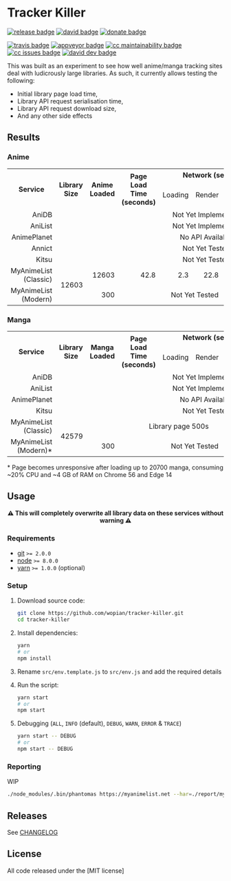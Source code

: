 # Tracker Killer

[![release badge]][release]
[![david badge]][david]
[![donate badge]][donate]

[![travis badge]][travis]
[![appveyor badge]][appveyor]
[![cc maintainability badge]][cc maintainability]
[![cc issues badge]][cc issues]
[![david dev badge]][david dev]

This was built as an experiment to see how well anime/manga tracking sites deal with ludicrously
large libraries. As such, it currently allows testing the following:
- Initial library page load time,
- Library API request serialisation time,
- Library API request download size,
- And any other side effects

## Results

### Anime

<table>
  <tr>
    <th rowspan="2">Service</th>
    <th rowspan="2">Library Size</th>
    <th rowspan="2">Anime Loaded</th>
    <th rowspan="2">Page Load Time (seconds)</th>
    <th colspan="4">Network (seconds)</th>
    <th colspan="3">API</th>
  </tr>
  <tr>
    <td>Loading</td>
    <td>Render</td>
    <td>Script</td>
    <td>Paint</td>
    <td>Response Time (seconds)</td>
    <td>Size (MB)</td>
    <td>Type</td>
  </tr>
  <tr align="right">
    <td>AniDB</td>
    <td colspan="10" align="center">Not Yet Implemented</td>
  </tr>
  <tr align="right">
    <td>AniList</td>
    <td colspan="10" align="center">Not Yet Implemented</td>
  </tr>
  <tr align="right">
    <td>AnimePlanet</td>
    <td colspan="10" align="center">No API Available</td>
  </tr>
  <tr align="right">
    <td>Annict</td>
    <td colspan="10" align="center">Not Yet Tested</td>
  </tr>
  <tr align="right">
    <td>Kitsu</td>
    <td colspan="10" align="center">Not Yet Tested</td>
  </tr>
  <tr align="right">
    <td>MyAnimeList (Classic)</td>
    <td rowspan="2">12603</td>
    <td>12603</td>
    <td>42.8</td>
    <td>2.3</td>
    <td>22.8</td>
    <td>11.2</td>
    <td>0.7</td>
    <td rowspan="2">5.2</td>
    <td rowspan="2">10.1</td>
    <td rowspan="2">XML</td>
  </tr>
  <tr align="right">
    <td>MyAnimeList (Modern)</td>
    <td>300</td>
    <td colspan="5" align="center">Not Yet Tested</td>
  </tr>
</table>

### Manga

<table>
  <tr>
    <th rowspan="2">Service</th>
    <th rowspan="2">Library Size</th>
    <th rowspan="2">Manga Loaded</th>
    <th rowspan="2">Page Load Time (seconds)</th>
    <th colspan="4">Network (seconds)</th>
    <th colspan="3">API</th>
  </tr>
  <tr>
    <td>Loading</td>
    <td>Render</td>
    <td>Script</td>
    <td>Paint</td>
    <td>Response Time (seconds)</td>
    <td>Size (MB)</td>
    <td>Type</td>
  </tr>
  <tr align="right">
    <td>AniDB</td>
    <td colspan="10" align="center">Not Yet Implemented</td>
  </tr>
  <tr align="right">
    <td>AniList</td>
    <td colspan="10" align="center">Not Yet Implemented</td>
  </tr>
  <tr align="right">
    <td>AnimePlanet</td>
    <td colspan="10" align="center">No API Available</td>
  </tr>
  <tr align="right">
    <td>Kitsu</td>
    <td colspan="10" align="center">Not Yet Tested</td>
  </tr>
  <tr align="right">
    <td>MyAnimeList (Classic)</td>
    <td rowspan="2">42579</td>
    <td colspan="6" align="center">Library page 500s</td>
    <td rowspan="2" colspan="2" align="center">API 500s</td>
    <td rowspan="2">XML</td>
  </tr>
  <tr align="right">
    <td>MyAnimeList (Modern)*</td>
    <td>300</td>
    <td colspan="5" align="center">Not Yet Tested</td>
  </tr>
</table>

\* Page becomes unresponsive after loading up to 20700 manga, consuming ~20%
CPU and ~4 GB of RAM on Chrome 56 and Edge 14

## Usage

<strong><p align="center">⚠️️ This will completely overwrite all library data on
these services without warning ⚠️️</p></strong>

### Requirements

- [git] `>= 2.0.0`
- [node] `>= 8.0.0`
- [yarn] `>= 1.0.0` (optional)

### Setup

1. Download source code:

    ```bash
    git clone https://github.com/wopian/tracker-killer.git
    cd tracker-killer
    ```

1. Install dependencies:

    ```bash
    yarn
    # or
    npm install
    ```

1. Rename `src/env.template.js` to `src/env.js` and add the required details

1. Run the script:

    ```bash
    yarn start
    # or
    npm start
    ```

1. Debugging (`ALL`, `INFO` (default), `DEBUG`, `WARN`, `ERROR` & `TRACE`)

    ```bash
    yarn start -- DEBUG
    # or
    npm start -- DEBUG
    ```

### Reporting

WIP

```bash
./node_modules/.bin/phantomas https://myanimelist.net --har=./report/myanimelist/har --film-strip --film-strip=./report/myanimelist/.filmstrip --film-strip-prefix=''
```

## Releases

See [CHANGELOG]

## License

All code released under the [MIT license]

[git]:https://git-scm.com
[node]:https://nodejs.org
[yarn]:https://yarnpkg.com

[CHANGELOG]:CHANGELOG.md
[MIT]:LICENSE.md

[release]:https://github.com/wopian/tracker-killer/releases
[release badge]:https://flat.badgen.net/github/wopian/tracker-killer

[david]:https://david-dm.org/wopian/tracker-killer
[david badge]:https://flat.badgen.net/david/dep/wopian/tracker-killer

[david dev]:https://david-dm.org/wopian/tracker-killer?type=dev
[david dev badge]:https://flat.badgen.net/david/dev/wopian/tracker-killer

[travis]:https://travis-ci.org/wopian/tracker-killer
[travis badge]:https://flat.badgen.net/travis/wopian/tracker-killer

[appveyor]:https://ci.appveyor.com/project/wopian/tracker-killer
[appveyor badge]:https://flat.badgen.net/appveyor/ci/wopian/tracker-killer

[cc maintainability]:https://codeclimate.com/github/wopian/tracker-killer
[cc maintainability badge]:https://img.shields.io/codeclimate/maintainability/wopian/tracker-killer.svg?style=flat-square

[cc issues]:https://codeclimate.com/github/wopian/tracker-killer/issues
[cc issues badge]:https://img.shields.io/codeclimate/issues/github/wopian/tracker-killer.svg?style=flat-square

[donate]:https://paypal.me/wopian
[donate badge]:https://flat.badgen.net/badge/support%20me%20on/paypal.me/pink
